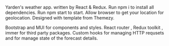 Yarden's weather app. written by React & Redux.
Run npm i to install all dependencies.
Run npm start to start.
Allow browser to get your location for geolocation.
Designed with template from Themezy.

Bootstrap and MUI for components and styles.
React router , Redux toolkit , immer for third party packages.
Custom hooks for managing HTTP requsets and for manage state of the forecast details.
